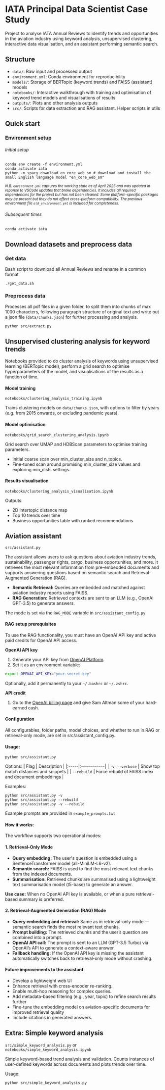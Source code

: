 # IATA Principal Data Scientist Case Study

Project to analyse IATA Annual Reviews to identify trends and opportunities in the aviation industry using keyword analysis, unsupervised clustering, interactive data visualisation, and an assistant performing semantic search.

## Structure

- `data/`: Raw input and processed output
- `environment.yml`: Conda environment for reproducibility
- `models/`: Storage of BERTopic (keyword trends) and FAISS (assistant) models
- `notebooks/`: Interactive walkthrough with training and optimisation of keyword trend models and visualisations of results
- `outputs/`: Plots and other analysis outputs
- `src/`: Scripts for data extraction and RAG assistant. Helper scripts in utils


## Quick start

### Environment setup

###### Initial setup

```
conda env create -f environment.yml
conda activate iata
python -m spacy download en_core_web_sm # download and install the small English language model "en_core_web_sm"
```

<small>*N.B. ```environment.yml``` captures the working state as of April 2025 and was updated in reponse to VSCode updates that broke dependencies. It includes all required dependencies for the project but has not been cleaned. Some platform-specific packages may be present but they do not affect cross-platform compatibility. The previous environment file ```old_environment.yml``` is included for completeness.*</small>

###### Subsequent times

```
conda activate iata
```

## Download datasets and preprocess data

### Get data

Bash script to download all Annual Reviews and rename in a common format

```
./get_data.sh
```

### Preprocess data

Processes all pdf files in a given folder, to split them into chunks of max 1000 characters, following paragraph structure of original text and write out a json file (```data/chunks.json```) for further processing and analysis. 

```
python src/extract.py
```

## Unsupervised clustering analysis for keyword trends

Notebooks provided to do cluster analysis of keywords using unsupervised learning (BERTopic model), perform a grid search to optimise hyperparameters of the model, and visualisations of the results as a function of time.

#### Model training

```notebooks/clustering_analysis_training.ipynb```

Trains clustering models on ```data/chunks.json```, with options to filter by years (e.g. from 2015 onwards, or excluding pandemic years).

#### Model optimisation

```notebooks/grid_search_clustering_analysis.ipynb```

Grid search over UMAP and HDBScan parameters to optimise training parameters.  
* Initial coarse scan over min_cluster_size and n_topics. 
* Fine-tuned scan around promising min_cluster_size values and exploring min_dists settings.

#### Results visualisation

```notebooks/clustering_analysis_visualisation.ipynb```

Outputs:
* 2D intertopic distance map
* Top 10 trends over time
* Business opportunities table with ranked recommendations

## Aviation assistant

```src/assistant.py```

The assistant allows users to ask questions about aviation industry trends, sustainability, passenger rights, cargo, business opportunities, and more. It retrieves the most relevant information from pre-embedded documents and supports answering questions based on semantic search and Retrieval-Augmented Generation (RAG).

- **Semantic Retrieval:** Queries are embedded and matched against aviation industry reports using FAISS.
- **RAG Generation:** Retrieved contexts are sent to an LLM (e.g., OpenAI GPT-3.5) to generate answers.

The mode is set via the ```RAG_MODE``` variable in ```src/assistant_config.py```

#### RAG setup prerequisites

To use the RAG functionality, you must have an OpenAI API key and active paid credits for OpenAI API access.

**OpenAI API key**
1. Generate your API key from [OpenAI Platform](https://platform.openai.com/account/api-keys).
2. Set it as an environment variable:

```bash
export OPENAI_API_KEY="your-secret-key"
```
Optionally, add it permanently to your ```~/.bashrc``` or ```~/.zshrc```.

**API credit**
1. Go to the [OpenAI billing page](https://platform.openai.com/account/billing/overview) and give Sam Altman some of your hard-earned cash.

#### Configuration

All configurables, folder paths, model choices, and whether to run in RAG or retrieval-only mode, are set in src/assistant_config.py.  

#### Usage:

```python src/assistant.py```

Options:
| Flag | Description |
|:-----|:------------|
| `-v`, `--verbose` | Show top match distances and snippets |
| `--rebuild` | Force rebuild of FAISS index and document embeddings |

Examples:
```
python src/assistant.py -v
python src/assistant.py --rebuild
python src/assistant.py -v --rebuild
```

Example prompts are provided in ```example_prompts.txt```

#### How it works:
The workflow supports two operational modes:

#### 1. Retrieval-Only Mode

- **Query embedding:**  The user's question is embedded using a SentenceTransformer model (all-MiniLM-L6-v2).
- **Semantic search:**  FAISS is used to find the most relevant text chunks from the indexed documents.
- **Summarisation:**  Retrieved chunks are summarised using a lightweight text summarisation model (t5-base) to generate an answer.

**Use case:**  When no OpenAI API key is available, or when a pure retrieval-based summary is preferred.

#### 2. Retrieval-Augmented Generation (RAG) Mode

- **Query embedding and retrieval:** Same as in retrieval-only mode — semantic search finds the most relevant text chunks.
- **Prompt building:** The retrieved chunks and the user’s question are combined into a prompt.
- **OpenAI API call:** The prompt is sent to an LLM (GPT-3.5 Turbo) via OpenAI’s API to generate a context-aware answer.
- **Fallback handling:** If the OpenAI API key is missing the assistant automatically switches back to retrieval-only mode without crashing.

#### Future improvements to the assistant

- Develop a lightweight web UI
- Enhance retrieval with cross-encoder re-ranking.
- Enable multi-hop reasoning for complex queries.
- Add metadata-based filtering (e.g., year, topic) to refine search results further
- Fine-tune the embedding model on aviation-specific documents for improved retrieval quality
- Include citations in generated answers.


## Extra: Simple keyword analysis

```src/simple_keyword_analysis.py``` or ```notebooks/simple_keyword_analysis.ipynb```

Simple keyword-based trend analysis and validation. Counts instances of user-defined keywords across documents and plots trends over time.

Usage:
```
python src/simple_keyword_analysis.py
```